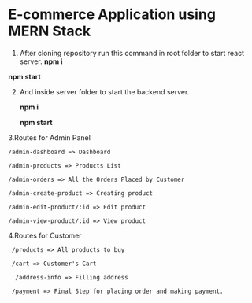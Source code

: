 
# E-commerce Application using MERN Stack

1. After cloning repository run this command in root folder to start react server.
 **npm i**


**npm start**

2. And inside server folder to start the backend server.

    **npm i**

    **npm start**
    
3.Routes for Admin Panel 

    /admin-dashboard => Dashboard

    /admin-products => Products List

    /admin-orders => All the Orders Placed by Customer 

    /admin-create-product => Creating product

    /admin-edit-product/:id => Edit product

    /admin-view-product/:id => View product


4.Routes for Customer


     /products => All products to buy

     /cart => Customer's Cart

      /address-info => Filling address

     /payment => Final Step for placing order and making payment.

    

    



